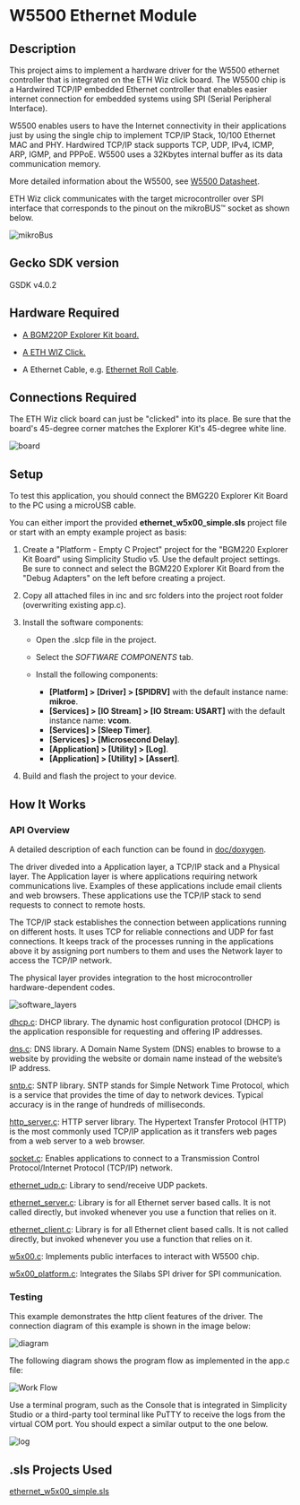 # W5500 Ethernet Module #

## Description ##

This project aims to implement a hardware driver for the W5500 ethernet controller that is integrated on the ETH Wiz click board. The W5500 chip is a Hardwired TCP/IP embedded Ethernet controller that enables easier internet connection for embedded systems using SPI (Serial Peripheral Interface).

W5500 enables users to have the Internet connectivity in their applications just by using the single chip to implement TCP/IP Stack, 10/100 Ethernet MAC and PHY. Hardwired TCP/IP stack supports TCP, UDP, IPv4, ICMP, ARP, IGMP, and PPPoE. W5500 uses a 32Kbytes internal buffer as its data communication memory.

More detailed information about the W5500, see [W5500 Datasheet](https://docs.wiznet.io/img/products/w5500/w5500_ds_v109e.pdf).

ETH Wiz click communicates with the target microcontroller over SPI interface that corresponds to the pinout on the mikroBUS™ socket as shown below.

![mikroBus](doc/images/mikrobus.png)

## Gecko SDK version ##

GSDK v4.0.2

## Hardware Required ##

- [A BGM220P Explorer Kit board.](https://www.silabs.com/development-tools/wireless/bluetooth/bgm220-explorer-kit)

- [A ETH WIZ Click.](https://www.mikroe.com/eth-wiz-click)

- A Ethernet Cable, e.g. [Ethernet Roll Cable](https://www.mikroe.com/ethernet-roll-transparent).

## Connections Required ##

The ETH Wiz click board can just be "clicked" into its place. Be sure that the board's 45-degree corner matches the Explorer Kit's 45-degree white line.

![board](doc/images/board.png)

## Setup ##

To test this application, you should connect the BMG220 Explorer Kit Board to the PC using a microUSB cable.

You can either import the provided **ethernet_w5x00_simple.sls** project file or start with an empty example project as basis:

1. Create a "Platform - Empty C Project" project for the "BGM220 Explorer Kit Board" using Simplicity Studio v5. Use the default project settings. Be sure to connect and select the BGM220 Explorer Kit Board from the "Debug Adapters" on the left before creating a project.

2. Copy all attached files in inc and src folders into the project root folder (overwriting existing app.c).

3. Install the software components:

   - Open the .slcp file in the project.

   - Select the *SOFTWARE COMPONENTS* tab.

   - Install the following components:

     - **[Platform] > [Driver] > [SPIDRV]** with the default instance name: **mikroe**.
     - **[Services] > [IO Stream] > [IO Stream: USART]** with the default instance name: **vcom**.
     - **[Services] > [Sleep Timer]**.
     - **[Services] > [Microsecond Delay]**.
     - **[Application] > [Utility] > [Log]**.
     - **[Application] > [Utility] > [Assert]**.

4. Build and flash the project to your device.

## How It Works ##

### API Overview ###

A detailed description of each function can be found in [doc/doxygen](doc/doxygen/html/modules.html).

The driver diveded into a Application layer, a TCP/IP stack and a Physical layer.
The Application layer is where applications requiring network communications live. Examples of these applications include email clients and web browsers. These applications use the TCP/IP stack to send requests to connect to remote hosts.

The TCP/IP stack establishes the connection between applications running on different hosts. It uses TCP for reliable connections and UDP for fast connections. It keeps track of the processes running in the applications above it by assigning port numbers to them and uses the Network layer to access the TCP/IP network.

The physical layer provides integration to the host microcontroller hardware-dependent codes.

![software_layers](doc/images/software_layers.png)

[dhcp.c](src/dhcp.c): DHCP library. The dynamic host configuration protocol (DHCP) is the application responsible for requesting and offering IP addresses.

[dns.c](src/dns.c): DNS library. A Domain Name System (DNS) enables to browse to a website by providing the website or domain name instead of the website’s IP address.

[sntp.c](src/sntp.c): SNTP library. SNTP stands for Simple Network Time Protocol, which is a service that provides the time of day to network devices. Typical accuracy is in the range of hundreds of milliseconds.

[http_server.c](src/http_server.c): HTTP server library. The Hypertext Transfer Protocol (HTTP) is the most commonly used TCP/IP application as it transfers web pages from a web server to a web browser.

[socket.c](src/socket.c): Enables applications to connect to a Transmission Control Protocol/Internet Protocol (TCP/IP) network.

[ethernet_udp.c](src/ethernet_udp.c): Library to send/receive UDP packets.

[ethernet_server.c](src/ethernet_server.c): Library is for all Ethernet server based calls. It is not called directly, but invoked whenever you use a function that relies on it.

[ethernet_client.c](src/ethernet_client.c): Library is for all Ethernet client based calls. It is not called directly, but invoked whenever you use a function that relies on it.

[w5x00.c](src/w5x00.c): Implements public interfaces to interact with W5500 chip.

[w5x00_platform.c](src/w5x00_platform.c): Integrates the Silabs SPI driver for SPI communication.

### Testing ###

This example demonstrates the http client features of the driver.
The connection diagram of this example is shown in the image below:

![diagram](doc/images/diagram.png)

The following diagram shows the program flow as implemented in the app.c file:

![Work Flow](doc/images/flow.png)

Use a terminal program, such as the Console that is integrated in Simplicity Studio or a third-party tool terminal like PuTTY to receive the logs from the virtual COM port. You should expect a similar output to the one below.

![log](doc/images/log.png)

## .sls Projects Used ##

[ethernet_w5x00_simple.sls](/SimplicityStudio/ethernet_w5x00_simple.sls)
